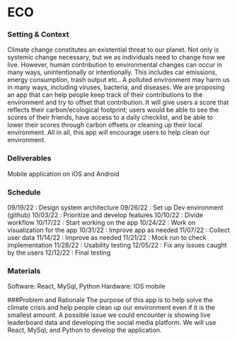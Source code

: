 # ECO

### Setting & Context
Climate change constitutes an existential threat to our planet. Not only is systemic change necessary, but we as individuals need to change how we live. However, human contribution to environmental changes can occur in many ways, unintentionally or intentionally. This includes car emissions, energy consumption, trash output etc.. A polluted environment may harm us in many ways, including viruses, bacteria, and diseases. 
We are proposing an app that can help people keep track of their contributions to the environment and try to offset that contribution. It will give users a score that reflects their carbon/ecological footprint; users would be able to see the scores of their friends, have access to a daily checklist, and be able to lower their scores through carbon offsets or cleaning up their local environment. All in all, this app will encourage users to help clean our environment.

### Deliverables
Mobile application on iOS and Android

### Schedule
09/19/22 : Design system architecture
09/26/22 : Set up Dev environment (github)
10/03/22 : Prioritize and develop features
10/10/22 : Divide workflow
10/17/22 : Start working on the app
10/24/22 : Work on visualization for the app
10/31/22 : Improve app as needed
11/07/22 : Collect user data
11/14/22 : Improve as needed
11/21/22 : Mock run to check implementation
11/28/22 : Usability testing
12/05/22 : Fix any issues caught by the users
12/12/22 : Final testing

### Materials
Software: React, MySql, Python
Hardware: IOS mobile



###Problem and Rationale
The purpose of this app is to help solve the climate crisis and help people clean up our environment even if it is the smallest amount. A possible issue we could encounter is showing live leaderboard data and developing the social media platform. We will use React, MySql, and Python to develop the application. 

